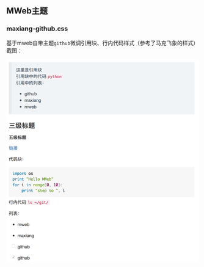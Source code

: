 MWeb主题
---

### maxiang-github.css

基于mweb自带主题`github`微调引用块、行内代码样式（参考了马克飞象的样式）
截图：

![sfd](doc/images/maxiang-github.png)
